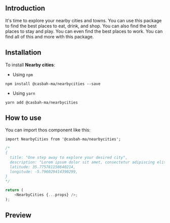 

## Introduction

It's time to explore your nearby cities and towns. You can use this package to find the best places to eat, drink, and shop. You can also find the best places to stay and play.  You can even find the best places to work.  You can find all of this and more with this package.

## Installation


 To install **Nearby cities**:

* Using `npm`
    
```
npm install @casbah-ma/nearbycities --save
```
* Using `yarn`

```
yarn add @casbah-ma/nearbycities
```

## How to use

You can import thos component like this:

```
import NearbyCities from '@casbah-ma/nearbycities';
```

```js
/* 
{
  title: "One step away to explore your desired city",
  description: "Lorem ipsum dolor sit amet, consectetur adipiscing elit, sed do eiusmod tempor incididunt ut labore et dolore",
  latitude: 35.775781158640214,
  longitude: -5.796029414390299,
} 
*/

return (
    <NearbyCities {...props} />;
);
```

## Preview


